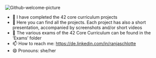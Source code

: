 ![Github-welcome-picture](https://github.com/RanniSch/rannisch/assets/104382315/182ee655-6318-43ba-bf5f-5007b85e9b1d)



- 🔭 I have completed the 42 core curriculum projects
- 🌱 Here you can find all the projects. Each project has also a short presentation, accompanied by screenshots and/or short videos
- 💬 The various exams of the 42 Core Curriculum can be found in the ‘Exams’ folder
- 📫 How to reach me: https://de.linkedin.com/in/ranjaschlotte
- 😄 Pronouns: she/her
